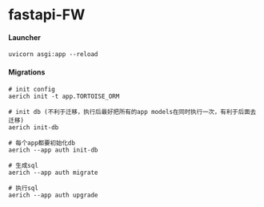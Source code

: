 # fastapi-FW

#### Launcher
```
uvicorn asgi:app --reload
```

#### Migrations

```
# init config
aerich init -t app.TORTOISE_ORM

# init db (不利于迁移，执行后最好把所有的app models在同时执行一次，有利于后面去迁移)
aerich init-db

# 每个app都要初始化db
aerich --app auth init-db

# 生成sql
aerich --app auth migrate

# 执行sql
aerich --app auth upgrade
```